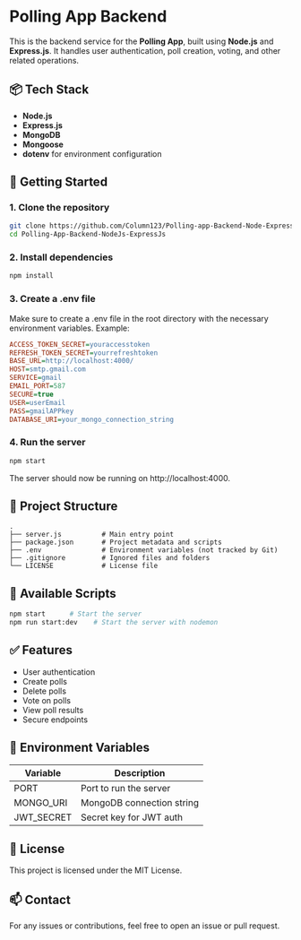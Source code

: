 # Polling App Backend

This is the backend service for the **Polling App**, built using **Node.js** and **Express.js**. It handles user authentication, poll creation, voting, and other related operations.

## 📦 Tech Stack

- **Node.js**
- **Express.js**
- **MongoDB** 
- **Mongoose** 
- **dotenv** for environment configuration

## 🚀 Getting Started

### 1. Clone the repository

```bash
git clone https://github.com/Column123/Polling-app-Backend-Node-Express.git
cd Polling-App-Backend-NodeJs-ExpressJs
```

### 2. Install dependencies

```bash
npm install
```

### 3. Create a .env file

Make sure to create a .env file in the root directory with the necessary environment variables. Example:

```ini
ACCESS_TOKEN_SECRET=youraccesstoken
REFRESH_TOKEN_SECRET=yourrefreshtoken
BASE_URL=http://localhost:4000/
HOST=smtp.gmail.com
SERVICE=gmail
EMAIL_PORT=587
SECURE=true
USER=userEmail
PASS=gmailAPPkey
DATABASE_URI=your_mongo_connection_string
```


### 4. Run the server

```bash
npm start
```

The server should now be running on http://localhost:4000.

## 📁 Project Structure

```
.
├── server.js          # Main entry point
├── package.json       # Project metadata and scripts
├── .env               # Environment variables (not tracked by Git)
├── .gitignore         # Ignored files and folders
└── LICENSE            # License file
```

## 📜 Available Scripts

```bash
npm start      # Start the server
npm run start:dev    # Start the server with nodemon
```

## ✅ Features

- User authentication
- Create polls
- Delete polls
- Vote on polls
- View poll results
- Secure endpoints

## 🔐 Environment Variables

| Variable | Description |
|----------|-------------|
| PORT | Port to run the server |
| MONGO_URI | MongoDB connection string |
| JWT_SECRET | Secret key for JWT auth |

## 🧾 License

This project is licensed under the MIT License.

## 📫 Contact

For any issues or contributions, feel free to open an issue or pull request.
